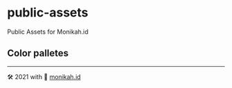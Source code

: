 # public-assets

Public Assets for Monikah.id

## Color palletes

---

🛠️ 2021 with 💖 [monikah.id](https://www.monikah.id)

